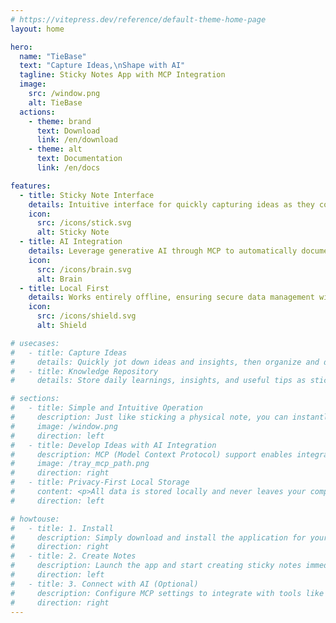 ```yaml
---
# https://vitepress.dev/reference/default-theme-home-page
layout: home

hero:
  name: "TieBase"
  text: "Capture Ideas,\nShape with AI"
  tagline: Sticky Notes App with MCP Integration
  image:
    src: /window.png
    alt: TieBase
  actions:
    - theme: brand
      text: Download
      link: /en/download
    - theme: alt
      text: Documentation
      link: /en/docs

features:
  - title: Sticky Note Interface
    details: Intuitive interface for quickly capturing ideas as they come to mind
    icon:
      src: /icons/stick.svg
      alt: Sticky Note
  - title: AI Integration
    details: Leverage generative AI through MCP to automatically document, research, and design with your notes
    icon:
      src: /icons/brain.svg
      alt: Brain
  - title: Local First
    details: Works entirely offline, ensuring secure data management with privacy-focused design
    icon:
      src: /icons/shield.svg
      alt: Shield

# usecases:
#   - title: Capture Ideas
#     details: Quickly jot down ideas and insights, then organize and develop them with AI assistance. Whether in meetings or during walks, capture thoughts instantly.
#   - title: Knowledge Repository
#     details: Store daily learnings, insights, and useful tips as sticky notes. Find them when needed, and let AI combine related information to provide new insights.

# sections:
#   - title: Simple and Intuitive Operation
#     description: Just like sticking a physical note, you can instantly capture ideas. No complex operations needed - save thoughts the moment they occur. Organize easily with tags.
#     image: /window.png
#     direction: left
#   - title: Develop Ideas with AI Integration
#     description: MCP (Model Context Protocol) support enables integration with various AI tools. AI helps suggest new ideas and organize information based on your notes.
#     image: /tray_mcp_path.png
#     direction: right
#   - title: Privacy-First Local Storage
#     content: <p>All data is stored locally and never leaves your computer.</p><ul><li>Fully functional without cloud sync</li><li>Available in offline environments</li><li>No risk of personal information leakage</li></ul>
#     direction: left

# howtouse:
#   - title: 1. Install
#     description: Simply download and install the application for your OS and you're ready to go.
#     direction: right
#   - title: 2. Create Notes
#     description: Launch the app and start creating sticky notes immediately. Write down your thoughts freely.
#     direction: left
#   - title: 3. Connect with AI (Optional)
#     description: Configure MCP settings to integrate with tools like Claude Desktop and Cursor AI for advanced features.
#     direction: right
---
```


